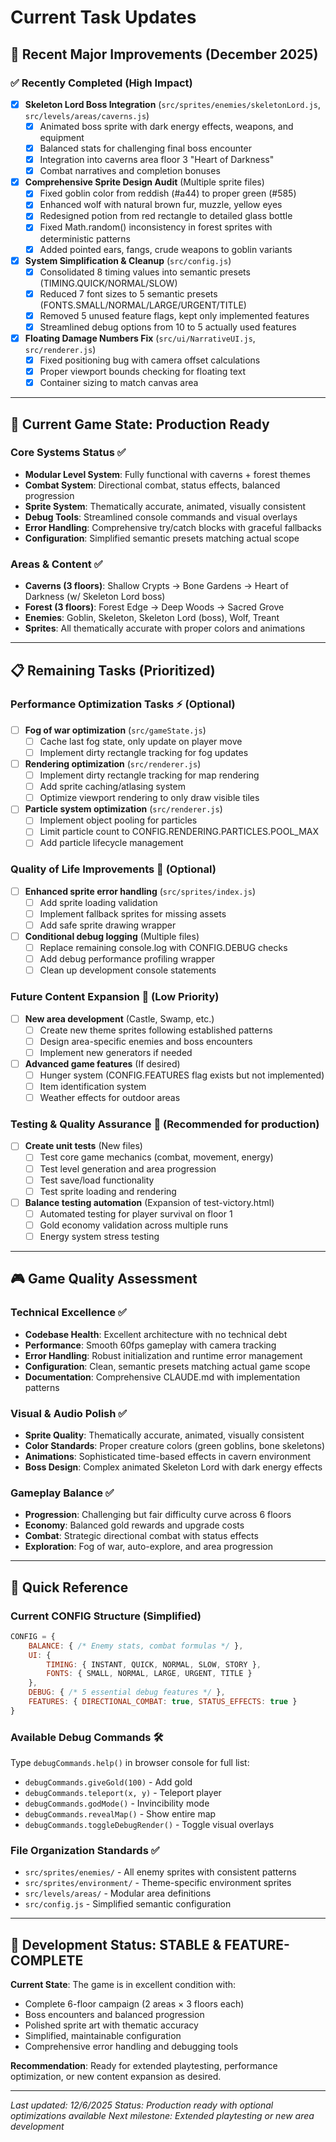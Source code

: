 # Current Task Updates

## 🎯 Recent Major Improvements (December 2025)

### ✅ Recently Completed (High Impact)
- [x] **Skeleton Lord Boss Integration** (`src/sprites/enemies/skeletonLord.js`, `src/levels/areas/caverns.js`)
  - [x] Animated boss sprite with dark energy effects, weapons, and equipment
  - [x] Balanced stats for challenging final boss encounter
  - [x] Integration into caverns area floor 3 "Heart of Darkness"
  - [x] Combat narratives and completion bonuses

- [x] **Comprehensive Sprite Design Audit** (Multiple sprite files)
  - [x] Fixed goblin color from reddish (#a44) to proper green (#585)
  - [x] Enhanced wolf with natural brown fur, muzzle, yellow eyes
  - [x] Redesigned potion from red rectangle to detailed glass bottle
  - [x] Fixed Math.random() inconsistency in forest sprites with deterministic patterns
  - [x] Added pointed ears, fangs, crude weapons to goblin variants

- [x] **System Simplification & Cleanup** (`src/config.js`)
  - [x] Consolidated 8 timing values into semantic presets (TIMING.QUICK/NORMAL/SLOW)
  - [x] Reduced 7 font sizes to 5 semantic presets (FONTS.SMALL/NORMAL/LARGE/URGENT/TITLE)
  - [x] Removed 5 unused feature flags, kept only implemented features
  - [x] Streamlined debug options from 10 to 5 actually used features

- [x] **Floating Damage Numbers Fix** (`src/ui/NarrativeUI.js`, `src/renderer.js`)
  - [x] Fixed positioning bug with camera offset calculations
  - [x] Proper viewport bounds checking for floating text
  - [x] Container sizing to match canvas area

---

## 🚀 Current Game State: Production Ready

### Core Systems Status ✅
- **Modular Level System**: Fully functional with caverns + forest themes
- **Combat System**: Directional combat, status effects, balanced progression
- **Sprite System**: Thematically accurate, animated, visually consistent
- **Debug Tools**: Streamlined console commands and visual overlays
- **Error Handling**: Comprehensive try/catch blocks with graceful fallbacks
- **Configuration**: Simplified semantic presets matching actual scope

### Areas & Content ✅
- **Caverns (3 floors)**: Shallow Crypts → Bone Gardens → Heart of Darkness (w/ Skeleton Lord boss)
- **Forest (3 floors)**: Forest Edge → Deep Woods → Sacred Grove
- **Enemies**: Goblin, Skeleton, Skeleton Lord (boss), Wolf, Treant
- **Sprites**: All thematically accurate with proper colors and animations

---

## 📋 Remaining Tasks (Prioritized)

### Performance Optimization Tasks ⚡ (Optional)
- [ ] **Fog of war optimization** (`src/gameState.js`)
  - [ ] Cache last fog state, only update on player move
  - [ ] Implement dirty rectangle tracking for fog updates

- [ ] **Rendering optimization** (`src/renderer.js`)
  - [ ] Implement dirty rectangle tracking for map rendering
  - [ ] Add sprite caching/atlasing system
  - [ ] Optimize viewport rendering to only draw visible tiles

- [ ] **Particle system optimization** (`src/renderer.js`)
  - [ ] Implement object pooling for particles
  - [ ] Limit particle count to CONFIG.RENDERING.PARTICLES.POOL_MAX
  - [ ] Add particle lifecycle management

### Quality of Life Improvements 🔧 (Optional)
- [ ] **Enhanced sprite error handling** (`src/sprites/index.js`)
  - [ ] Add sprite loading validation
  - [ ] Implement fallback sprites for missing assets
  - [ ] Add safe sprite drawing wrapper

- [ ] **Conditional debug logging** (Multiple files)
  - [ ] Replace remaining console.log with CONFIG.DEBUG checks
  - [ ] Add debug performance profiling wrapper
  - [ ] Clean up development console statements

### Future Content Expansion 🌟 (Low Priority)
- [ ] **New area development** (Castle, Swamp, etc.)
  - [ ] Create new theme sprites following established patterns
  - [ ] Design area-specific enemies and boss encounters
  - [ ] Implement new generators if needed

- [ ] **Advanced game features** (If desired)
  - [ ] Hunger system (CONFIG.FEATURES flag exists but not implemented)
  - [ ] Item identification system
  - [ ] Weather effects for outdoor areas

### Testing & Quality Assurance 🧪 (Recommended for production)
- [ ] **Create unit tests** (New files)
  - [ ] Test core game mechanics (combat, movement, energy)
  - [ ] Test level generation and area progression
  - [ ] Test save/load functionality
  - [ ] Test sprite loading and rendering

- [ ] **Balance testing automation** (Expansion of test-victory.html)
  - [ ] Automated testing for player survival on floor 1
  - [ ] Gold economy validation across multiple runs
  - [ ] Energy system stress testing

---

## 🎮 Game Quality Assessment

### Technical Excellence ✅
- **Codebase Health**: Excellent architecture with no technical debt
- **Performance**: Smooth 60fps gameplay with camera tracking
- **Error Handling**: Robust initialization and runtime error management
- **Configuration**: Clean, semantic presets matching actual game scope
- **Documentation**: Comprehensive CLAUDE.md with implementation patterns

### Visual & Audio Polish ✅
- **Sprite Quality**: Thematically accurate, animated, visually consistent
- **Color Standards**: Proper creature colors (green goblins, bone skeletons)
- **Animations**: Sophisticated time-based effects in cavern environment
- **Boss Design**: Complex animated Skeleton Lord with dark energy effects

### Gameplay Balance ✅
- **Progression**: Challenging but fair difficulty curve across 6 floors
- **Economy**: Balanced gold rewards and upgrade costs
- **Combat**: Strategic directional combat with status effects
- **Exploration**: Fog of war, auto-explore, and area progression

---

## 🔧 Quick Reference

### Current CONFIG Structure (Simplified)
```javascript
CONFIG = {
    BALANCE: { /* Enemy stats, combat formulas */ },
    UI: { 
        TIMING: { INSTANT, QUICK, NORMAL, SLOW, STORY },
        FONTS: { SMALL, NORMAL, LARGE, URGENT, TITLE }
    },
    DEBUG: { /* 5 essential debug features */ },
    FEATURES: { DIRECTIONAL_COMBAT: true, STATUS_EFFECTS: true }
}
```

### Available Debug Commands 🛠️
Type `debugCommands.help()` in browser console for full list:
- `debugCommands.giveGold(100)` - Add gold
- `debugCommands.teleport(x, y)` - Teleport player
- `debugCommands.godMode()` - Invincibility mode
- `debugCommands.revealMap()` - Show entire map
- `debugCommands.toggleDebugRender()` - Toggle visual overlays

### File Organization Standards ✅
- `src/sprites/enemies/` - All enemy sprites with consistent patterns
- `src/sprites/environment/` - Theme-specific environment sprites
- `src/levels/areas/` - Modular area definitions
- `src/config.js` - Simplified semantic configuration

---

## 🎯 Development Status: STABLE & FEATURE-COMPLETE

**Current State**: The game is in excellent condition with:
- Complete 6-floor campaign (2 areas × 3 floors each)
- Boss encounters and balanced progression
- Polished sprite art with thematic accuracy
- Simplified, maintainable configuration
- Comprehensive error handling and debugging tools

**Recommendation**: Ready for extended playtesting, performance optimization, or new content expansion as desired.

---

*Last updated: 12/6/2025*
*Status: Production ready with optional optimizations available*
*Next milestone: Extended playtesting or new area development*